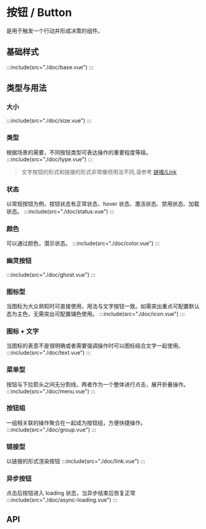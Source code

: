 <style lang="scss">
  .demo-btns{
    .mtd-btn + .mtd-btn{
      margin-left: 90px;
    }
  }
  .demo-btn-group {
    display: inline-block;
    .mtd-btn + .mtd-btn{
      margin-left: 18px;
    }
  }
  .demo-button{
    .mtd-btn + .mtd-btn{
      margin-left: 8px;
    }
  }
</style>

# 按钮 / Button
是用于触发一个行动并形成决策的组件。

## 基础样式
:::include(src="./doc/base.vue")
:::
## 类型与用法
### 大小 <design-tag></design-tag>
:::include(src="./doc/size.vue")
:::
### 类型 <design-tag></design-tag>
根据场景的需要，不同按钮类型可表达操作的重要程度等级。
:::include(src="./doc/type.vue")
:::
> 文字按钮的形式和链接的形式非常像但用法不同,请参考 [链接/Link <i class="mtdicon mtdicon-link-o"></i>](/components/link)
### 状态 <design-tag></design-tag>
以常规按钮为例，按钮状态有正常状态、hover 状态、激活状态、禁用状态、加载状态。
:::include(src="./doc/status.vue")
:::

### 颜色
可以通过颜色，潜示状态。
:::include(src="./doc/color.vue")
:::

### 幽灵按钮
:::include(src="./doc/ghost.vue")
:::

### 图标型
当图标为大众熟知时可直接使用，用法与文字按钮一致。如需突出重点可配置默认态为主色，无需突出可配置辅色使用。
:::include(src="./doc/icon.vue")
:::
### 图标 + 文字
当图标的表意不是很明确或者需要强调操作时可以图标结合文字一起使用。
:::include(src="./doc/text.vue")
:::

### 菜单型
按钮与下拉箭头之间无分割线，两者作为一个整体进行点击，展开折叠操作。
:::include(src="./doc/menu.vue")
:::

### 按钮组
一组相关联的操作聚合在一起成为按钮组，方便快捷操作。
:::include(src="./doc/group.vue")
:::

### 链接型
以链接的形式渲染按钮
:::include(src="./doc/link.vue")
:::

### 异步按钮
点击后按钮进入 loading 状态，当异步结束后恢复正常
:::include(src="./doc/async-loading.vue")
:::

## API
<api-doc name="Button" :doc="require('./api.json')"></api-doc>
<!-- TODO 打开注释 -->
<!-- <api-doc name="IconButton" :doc="require('./../icon-button/api.json')"></api-doc> -->
